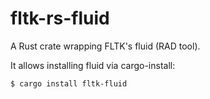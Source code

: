 # fltk-rs-fluid

A Rust crate wrapping FLTK's fluid (RAD tool).

It allows installing fluid via cargo-install:

```
$ cargo install fltk-fluid
```